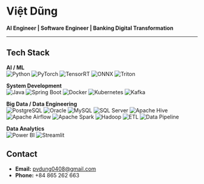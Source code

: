 # Việt Dũng

**AI Engineer | Software Engineer | Banking Digital Transformation**

---

## Tech Stack

**AI / ML**  
![Python](https://img.shields.io/badge/-Python-blue?logo=python) ![PyTorch](https://img.shields.io/badge/-PyTorch-orange?logo=pytorch) ![TensorRT](https://img.shields.io/badge/-TensorRT-green?logo=nvidia) ![ONNX](https://img.shields.io/badge/-ONNX-blue?logo=onnx) ![Triton](https://img.shields.io/badge/-Triton-lightgrey?logo=nvidia)

**System Development**  
![Java](https://img.shields.io/badge/-Java-red?logo=openjdk) ![Spring Boot](https://img.shields.io/badge/-Spring%20Boot-brightgreen?logo=springboot) ![Docker](https://img.shields.io/badge/-Docker-blue?logo=docker) ![Kubernetes](https://img.shields.io/badge/-Kubernetes-blue?logo=kubernetes) ![Kafka](https://img.shields.io/badge/-Apache%20Kafka-black?logo=apachekafka)  

**Big Data / Data Engineering**  
![PostgreSQL](https://img.shields.io/badge/-PostgreSQL-blue?logo=postgresql) ![Oracle](https://img.shields.io/badge/-Oracle-red?logo=oracle) ![MySQL](https://img.shields.io/badge/-MySQL-blue?logo=mysql) ![SQL Server](https://img.shields.io/badge/-SQL%20Server-lightgrey?logo=microsoftsqlserver) ![Apache Hive](https://img.shields.io/badge/-Hive-yellow?logo=apachehive) ![Apache Airflow](https://img.shields.io/badge/-Airflow-lightgrey?logo=apacheairflow) ![Apache Spark](https://img.shields.io/badge/-Spark-orange?logo=apachespark) ![Hadoop](https://img.shields.io/badge/-Hadoop-yellow?logo=apachehadoop) ![ETL](https://img.shields.io/badge/-ETL-lightgrey) ![Data Pipeline](https://img.shields.io/badge/-Data%20Pipeline-lightgrey)  
 

**Data Analytics**  
![Power BI](https://img.shields.io/badge/-Power%20BI-yellow?logo=powerbi) ![Streamlit](https://img.shields.io/badge/-Streamlit-red?logo=streamlit)  


## Contact

- **Email:** pvdung0408@gmail.com  
- **Phone:** +84 865 262 663
